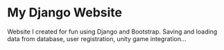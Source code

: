 # My Django Website
 Website I created for fun using Django and Bootstrap. Saving and loading data from database, user registration, unity game integration...
